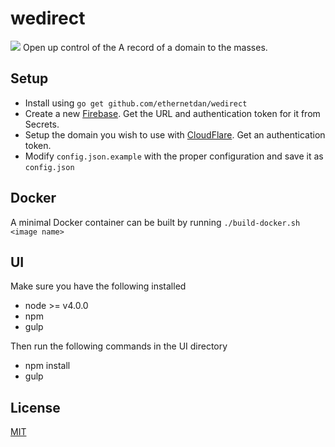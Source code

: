 # wedirect
<img src="https://github.com/ethernetdan/wedirect/blob/master/demo.png">
Open up control of the A record of a domain to the masses.

## Setup
* Install using `go get github.com/ethernetdan/wedirect`
* Create a new [Firebase](https://firebase.com/). Get the URL and authentication token for it from Secrets.
* Setup the domain you wish to use with [CloudFlare](https://cloudflare.com). Get an authentication token.
* Modify `config.json.example` with the proper configuration and save it as `config.json`

## Docker
A minimal Docker container can be built by running `./build-docker.sh <image name>`

## UI

Make sure you have the following installed

* node >= v4.0.0
* npm
* gulp

Then run the following commands in the UI directory

* npm install
* gulp


## License

[MIT](https://github.com/ethernetdan/wedirect/blob/master/LICENSE)
